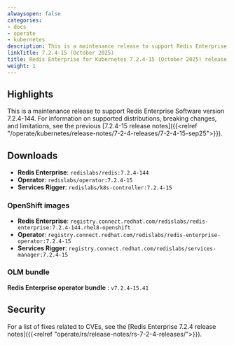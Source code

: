 ```yaml
---
alwaysopen: false
categories:
- docs
- operate
- kubernetes
description: This is a maintenance release to support Redis Enterprise Software version 7.2.4-144.
linkTitle: 7.2.4-15 (October 2025)
title: Redis Enterprise for Kubernetes 7.2.4-15 (October 2025) release notes
weight: 1
---
```


## Highlights

This is a maintenance release to support Redis Enterprise Software version 7.2.4-144. For information on supported distributions, breaking changes, and limitations, see the previous [7.2.4-15 release notes]({{<relref "/operate/kubernetes/release-notes/7-2-4-releases/7-2-4-15-sep25">}}).

## Downloads

- **Redis Enterprise**: `redislabs/redis:7.2.4-144`
- **Operator**: `redislabs/operator:7.2.4-15`
- **Services Rigger**: `redislabs/k8s-controller:7.2.4-15`

### OpenShift images

- **Redis Enterprise**: `registry.connect.redhat.com/redislabs/redis-enterprise:7.2.4-144.rhel8-openshift`
- **Operator**: `registry.connect.redhat.com/redislabs/redis-enterprise-operator:7.2.4-15`
- **Services Rigger**: `registry.connect.redhat.com/redislabs/services-manager:7.2.4-15`

### OLM bundle

**Redis Enterprise operator bundle** : `v7.2.4-15.41`

## Security

For a list of fixes related to CVEs, see the [Redis Enterprise 7.2.4 release notes]({{<relref "operate/rs/release-notes/rs-7-2-4-releases/">}}).
